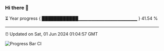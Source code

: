 ### Hi there 👋

⏳ Year progress { ████████████▁▁▁▁▁▁▁▁▁▁▁▁▁▁▁▁▁▁ } 41.54 %

---

⏰ Updated on Sat, 01 Jun 2024 01:04:57 GMT

![Progress Bar CI](https://github.com/JuvenileQ/Progress-Bar-CI/workflows/main/badge.svg)
